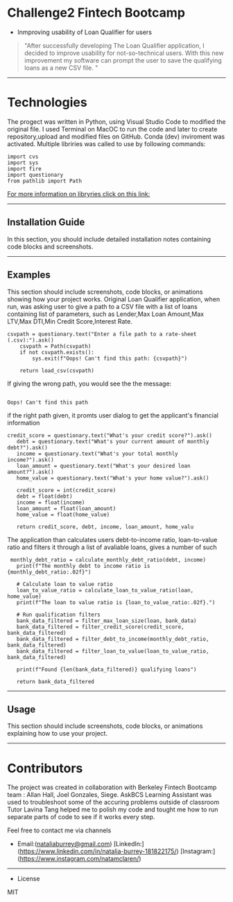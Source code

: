 


# Challenge2 Fintech Bootcamp 

* Inmproving usability of Loan Qualifier for users

> "After successfully developing The Loan Qualifier application, I decided to improve usability for not-so-technical users. 
With this new improvement my software can prompt the user to save the qualifying loans as a new CSV file.
"




---

# Technologies 

The progect was written in Python, using Visual Studio Code to modified the original file. 
I used Terminal on MacOC to run the code and later to create repository,upload and modified files on GitHub. 
Conda (dev) inviroment was activated. Multiple libriries was called to use by following commands:

``` 
import cvs
import sys
import fire
import questionary
from pathlib import Path 
```
[For more information on libryries click on this link:]( https://docs.python.org/3/library/csv.html?highlight=csv#module-csv ) 

---

## Installation Guide

In this section, you should include detailed installation notes containing code blocks and screenshots.

---

## Examples

This section should include screenshots, code blocks, or animations showing how your project works.                      Original Loan Qualifier application, when run, was asking user to give a path to a CSV file with a list of loans containing list of parameters, such as Lender,Max Loan Amount,Max LTV,Max DTI,Min Credit Score,Interest Rate. 
``` 
csvpath = questionary.text("Enter a file path to a rate-sheet (.csv):").ask()
    csvpath = Path(csvpath)
    if not csvpath.exists():
        sys.exit(f"Oops! Can't find this path: {csvpath}")

    return load_csv(csvpath)
```
If giving the wrong path, you would see the the message:
 ```
 
 Oops! Can't find this path
 
 ```
 if the right path given, it promts user dialog to get the applicant's financial information
 
 ```
 credit_score = questionary.text("What's your credit score?").ask()
    debt = questionary.text("What's your current amount of monthly debt?").ask()
    income = questionary.text("What's your total monthly income?").ask()
    loan_amount = questionary.text("What's your desired loan amount?").ask()
    home_value = questionary.text("What's your home value?").ask()

    credit_score = int(credit_score)
    debt = float(debt)
    income = float(income)
    loan_amount = float(loan_amount)
    home_value = float(home_value)

    return credit_score, debt, income, loan_amount, home_valu
```
 The application than calculates users debt-to-income ratio, loan-to-value ratio and filters it through a list of avaliable loans, gives a number of such
 
 ```
  monthly_debt_ratio = calculate_monthly_debt_ratio(debt, income)
    print(f"The monthly debt to income ratio is {monthly_debt_ratio:.02f}")

    # Calculate loan to value ratio
    loan_to_value_ratio = calculate_loan_to_value_ratio(loan, home_value)
    print(f"The loan to value ratio is {loan_to_value_ratio:.02f}.")

    # Run qualification filters
    bank_data_filtered = filter_max_loan_size(loan, bank_data)
    bank_data_filtered = filter_credit_score(credit_score, bank_data_filtered)
    bank_data_filtered = filter_debt_to_income(monthly_debt_ratio, bank_data_filtered)
    bank_data_filtered = filter_loan_to_value(loan_to_value_ratio, bank_data_filtered)

    print(f"Found {len(bank_data_filtered)} qualifying loans")

    return bank_data_filtered
```    

---

## Usage

This section should include screenshots, code blocks, or animations explaining how to use your project.

---

# Contributors 

The project was created in collaboration with Berkeley Fintech Bootcamp team : 
Allan Hall, Joel Gonzales, Siege.
AskBCS Learning Assistant was used to troubleshoot some of the accuring problems outside of classroom
Tutor Lavina Tang helped me to polish my code and tought me how to run separate parts of code to see if it works every step.

Feel free to contact me via channels

* Email:(nataliaburrey@gmail.com) 
[LinkedIn:] (https://www.linkedin.com/in/natalia-burrey-181822175/)
[Instagram:] (https://www.instagram.com/natamclaren/)


---

* License

MIT


